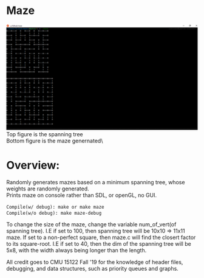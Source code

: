 # Maze
![maze](maze.png)
Top figure is the spanning tree\
Bottom figure is the maze genernated\
# Overview: 
Randomly generates mazes based on a minimum spanning tree, whose weights are randomly generated.\
Prints maze on console rather than SDL, or openGL, no GUI.
```
Compile(w/ debug): make or make maze
Compile(w/o debug): make maze-debug
```

To change the size of the maze, change the variable num_of_vert(of spanning tree). I.E if set to 100, then spanning tree will
be 10x10 => 11x11 maze. If set to a non-perfect square, then maze.c will find the closert factor to its square-root. I.E if 
set to 40, then the dim of the spanning tree will be 5x8, with the width always being longer than the length.

All credit goes to CMU 15122 Fall '19 for the knowledge of header files, debugging, and data structures, such as
priority queues and graphs.
